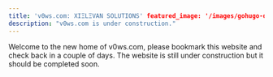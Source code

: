 ```yaml
---
title: 'v0ws.com: XIΞLΞVAN SOLUTIONS' featured_image: '/images/gohugo-default-sample-hero-image.jpg'
description: "v0ws.com is under construction."
---
```


Welcome to the new home of v0ws.com, please bookmark this website and check back in a couple of days. The website is
still under construction but it should be completed soon.
